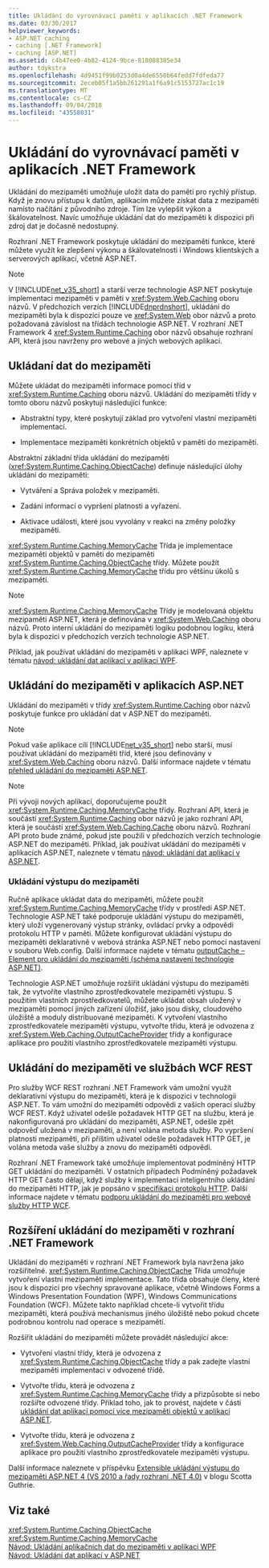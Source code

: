 ```yaml
---
title: Ukládání do vyrovnávací paměti v aplikacích .NET Framework
ms.date: 03/30/2017
helpviewer_keywords:
- ASP.NET caching
- caching [.NET Framework]
- caching [ASP.NET]
ms.assetid: c4b47ee0-4b82-4124-9bce-818088385e34
author: tdykstra
ms.openlocfilehash: 4d9451f99b0253d0a4de6550b64fedd7fdfeda77
ms.sourcegitcommit: 2eceb05f1a5bb261291a1f6a91c5153727ac1c19
ms.translationtype: MT
ms.contentlocale: cs-CZ
ms.lasthandoff: 09/04/2018
ms.locfileid: "43558031"
---
```

# <a name="caching-in-net-framework-applications"></a>Ukládání do vyrovnávací paměti v aplikacích .NET Framework
Ukládání do mezipaměti umožňuje uložit data do paměti pro rychlý přístup. Když je znovu přístupu k datům, aplikacím můžete získat data z mezipaměti namísto načítání z původního zdroje. Tím lze vylepšit výkon a škálovatelnost. Navíc umožňuje ukládání dat do mezipaměti k dispozici při zdroj dat je dočasně nedostupný.  
  
 Rozhraní .NET Framework poskytuje ukládání do mezipaměti funkce, které můžete využít ke zlepšení výkonu a škálovatelnosti i Windows klientských a serverových aplikací, včetně ASP.NET.  
  
> [!NOTE]
>  V [!INCLUDE[net_v35_short](../../../includes/net-v35-short-md.md)] a starší verze technologie ASP.NET poskytuje implementaci mezipaměti v paměti v <xref:System.Web.Caching> oboru názvů. V předchozích verzích [!INCLUDE[dnprdnshort](../../../includes/dnprdnshort-md.md)], ukládání do mezipaměti byla k dispozici pouze ve <xref:System.Web> obor názvů a proto požadovaná závislost na třídách technologie ASP.NET. V rozhraní .NET Framework 4 <xref:System.Runtime.Caching> obor názvů obsahuje rozhraní API, která jsou navrženy pro webové a jiných webových aplikací.  
  
## <a name="caching-data"></a>Ukládaní dat do mezipaměti  
 Můžete ukládat do mezipaměti informace pomocí tříd v <xref:System.Runtime.Caching> oboru názvů. Ukládání do mezipaměti třídy v tomto oboru názvů poskytují následující funkce:  
  
-   Abstraktní typy, které poskytují základ pro vytvoření vlastní mezipaměti implementací.  
  
-   Implementace mezipaměti konkrétních objektů v paměti do mezipaměti.  
  
 Abstraktní základní třída ukládání do mezipaměti (<xref:System.Runtime.Caching.ObjectCache>) definuje následující úlohy ukládání do mezipaměti:  
  
-   Vytváření a Správa položek v mezipaměti.  
  
-   Zadání informací o vypršení platnosti a vyřazení.  
  
-   Aktivace události, které jsou vyvolány v reakci na změny položky mezipaměti.  
  
 <xref:System.Runtime.Caching.MemoryCache> Třída je implementace mezipaměti objektů v paměti do mezipaměti <xref:System.Runtime.Caching.ObjectCache> třídy. Můžete použít <xref:System.Runtime.Caching.MemoryCache> třídu pro většinu úkolů s mezipamětí.  
  
> [!NOTE]
>  <xref:System.Runtime.Caching.MemoryCache> Třídy je modelovaná objektu mezipaměti ASP.NET, která je definována v <xref:System.Web.Caching> oboru názvů. Proto interní ukládání do mezipaměti logiku podobnou logiku, která byla k dispozici v předchozích verzích technologie ASP.NET.  
  
 Příklad, jak používat ukládání do mezipaměti v aplikaci WPF, naleznete v tématu [návod: ukládání dat aplikací v aplikaci WPF](../../../docs/framework/wpf/advanced/walkthrough-caching-application-data-in-a-wpf-application.md).  
  
## <a name="caching-in-aspnet-applications"></a>Ukládání do mezipaměti v aplikacích ASP.NET  
 Ukládání do mezipaměti v třídy <xref:System.Runtime.Caching> obor názvů poskytuje funkce pro ukládání dat v ASP.NET do mezipaměti.  
  
> [!NOTE]
>  Pokud vaše aplikace cílí [!INCLUDE[net_v35_short](../../../includes/net-v35-short-md.md)] nebo starší, musí používat ukládání do mezipaměti tříd, které jsou definovány v <xref:System.Web.Caching> oboru názvů. Další informace najdete v tématu [přehled ukládání do mezipaměti ASP.NET](https://msdn.microsoft.com/library/5ec28012-4972-4dc3-b3e8-9d20401fe11d).  
  
> [!NOTE]
>  Při vývoji nových aplikací, doporučujeme použít <xref:System.Runtime.Caching.MemoryCache> třídy. Rozhraní API, která je součástí <xref:System.Runtime.Caching> obor názvů je jako rozhraní API, která je součástí <xref:System.Web.Caching.Cache> oboru názvů. Rozhraní API proto bude známé, pokud jste použili v předchozích verzích technologie ASP.NET do mezipaměti. Příklad, jak používat ukládání do mezipaměti v aplikacích ASP.NET, naleznete v tématu [návod: ukládání dat aplikací v ASP.NET](https://msdn.microsoft.com/library/942236f6-0138-4aaf-af71-a5ea451a1e23).  
  
### <a name="output-caching"></a>Ukládání výstupu do mezipaměti  
 Ručně aplikace ukládat data do mezipaměti, můžete použít <xref:System.Runtime.Caching.MemoryCache> třídy v prostředí ASP.NET. Technologie ASP.NET také podporuje ukládání výstupu do mezipaměti, který uloží vygenerovaný výstup stránky, ovládací prvky a odpovědi protokolu HTTP v paměti. Můžete konfigurovat ukládání výstupu do mezipaměti deklarativně v webová stránka ASP.NET nebo pomocí nastavení v souboru Web.config. Další informace najdete v tématu [outputCache – Element pro ukládání do mezipaměti (schéma nastavení technologie ASP.NET)](https://msdn.microsoft.com/library/47cd2b47-316f-4dfd-bbf8-539be3066fee).  
  
 Technologie ASP.NET umožňuje rozšířit ukládání výstupu do mezipaměti tak, že vytvoříte vlastního zprostředkovatele mezipaměti výstupu. S použitím vlastních zprostředkovatelů, můžete ukládat obsah uložený v mezipaměti pomocí jiných zařízení úložišť, jako jsou disky, cloudového úložiště a moduly distribuované mezipaměti. K vytvoření vlastního zprostředkovatele mezipaměti výstupu, vytvořte třídu, která je odvozena z <xref:System.Web.Caching.OutputCacheProvider> třídy a konfigurace aplikace pro použití vlastního zprostředkovatele mezipaměti výstupu.  
  
## <a name="caching-in-wcf-rest-services"></a>Ukládání do mezipaměti ve službách WCF REST  
 Pro služby WCF REST rozhraní .NET Framework vám umožní využít deklarativní výstupu do mezipaměti, která je k dispozici v technologii ASP.NET. To vám umožní do mezipaměti odpovědi z vašich operací služby WCF REST. Když uživatel odešle požadavek HTTP GET na službu, která je nakonfigurovaná pro ukládání do mezipaměti, ASP.NET, odešle zpět odpověď uložená v mezipaměti, a není volána metoda služby. Po vypršení platnosti mezipaměti, při příštím uživatel odešle požadavek HTTP GET, je volána metoda vaše služby a znovu do mezipaměti odpovědi.  
  
 Rozhraní .NET Framework také umožňuje implementovat podmíněný HTTP GET ukládání do mezipaměti. V ostatních případech Podmíněný požadavek HTTP GET často dělají, když služby k implementaci inteligentního ukládání do mezipaměti HTTP, jak je popsáno v [specifikaci protokolu HTTP](https://go.microsoft.com/fwlink/?LinkId=165800). Další informace najdete v tématu [podporu ukládání do mezipaměti pro webové služby HTTP WCF](https://go.microsoft.com/fwlink/?LinkId=184598).  
  
## <a name="extending-caching-in-the-net-framework"></a>Rozšíření ukládání do mezipaměti v rozhraní .NET Framework  
 Ukládání do mezipaměti v rozhraní .NET Framework byla navržena jako rozšiřitelné. <xref:System.Runtime.Caching.ObjectCache> Třída umožňuje vytvoření vlastní mezipaměti implementace. Tato třída obsahuje členy, které jsou k dispozici pro všechny spravované aplikace, včetně Windows Forms a Windows Presentation Foundation (WPF), Windows Communications Foundation (WCF). Můžete takto například chcete-li vytvořit třídu mezipaměti, která používá mechanismus jiného úložiště nebo pokud chcete podrobnou kontrolu nad operace s mezipamětí.  
  
 Rozšířit ukládání do mezipaměti můžete provádět následující akce:  
  
-   Vytvoření vlastní třídy, která je odvozena z <xref:System.Runtime.Caching.ObjectCache> třídy a pak zadejte vlastní mezipaměti implementaci v odvozené třídě.  
  
-   Vytvořte třídu, která je odvozena z <xref:System.Runtime.Caching.MemoryCache> třídy a přizpůsobte si nebo rozšiřte odvozené třídy. Příklad toho, jak to provést, najdete v části [ukládání dat aplikací pomocí více mezipaměti objektů v aplikaci ASP.NET](https://blogs.msdn.com/aspnetue/archive/2010/03/22/caching-application-data-by-using-multiple-cache-objects-in-an-asp-net-application.aspx).  
  
-   Vytvořte třídu, která je odvozena z <xref:System.Web.Caching.OutputCacheProvider> třídy a konfigurace aplikace pro použití vlastního zprostředkovatele mezipaměti výstupu.  
  
 Další informace naleznete v příspěvku [Extensible ukládání výstupu do mezipaměti ASP.NET 4 (VS 2010 a řady rozhraní .NET 4.0)](https://go.microsoft.com/fwlink/?LinkId=185772) v blogu Scotta Guthrie.  
  
## <a name="see-also"></a>Viz také  
 <xref:System.Runtime.Caching.ObjectCache>  
 <xref:System.Runtime.Caching.MemoryCache>  
 [Návod: Ukládání aplikačních dat do mezipaměti v aplikaci WPF](../../../docs/framework/wpf/advanced/walkthrough-caching-application-data-in-a-wpf-application.md)  
 [Návod: Ukládání dat aplikací v ASP.NET](https://msdn.microsoft.com/library/942236f6-0138-4aaf-af71-a5ea451a1e23)
